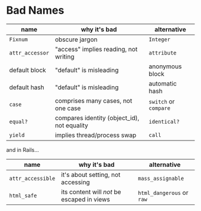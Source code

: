 # Bad Names

| name | why it's bad | alternative |
|---|---|---|
| `Fixnum` | obscure jargon | `Integer` |
| `attr_accessor` | "access" implies reading, not writing | `attribute` |
| default block | "default" is misleading  | anonymous block |
| default hash | "default" is misleading  | automatic hash |
| `case` | comprises many cases, not one case | `switch` or `compare` |
| `equal?` |compares identity (object_id), not equality | `identical?` |
| `yield` | implies thread/process swap | `call` |

and in Rails...

| name | why it's bad | alternative |
|---|---|---|
| `attr_accessible` | it's about setting, not accessing | `mass_assignable` |
| `html_safe` | its content will *not* be escaped in views | `html_dangerous` or `raw` |

